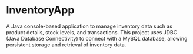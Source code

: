 # InventoryApp
A Java console-based application to manage inventory data such as product details, stock levels, and transactions. This project uses JDBC (Java Database Connectivity) to connect with a MySQL database, allowing persistent storage and retrieval of inventory data.
